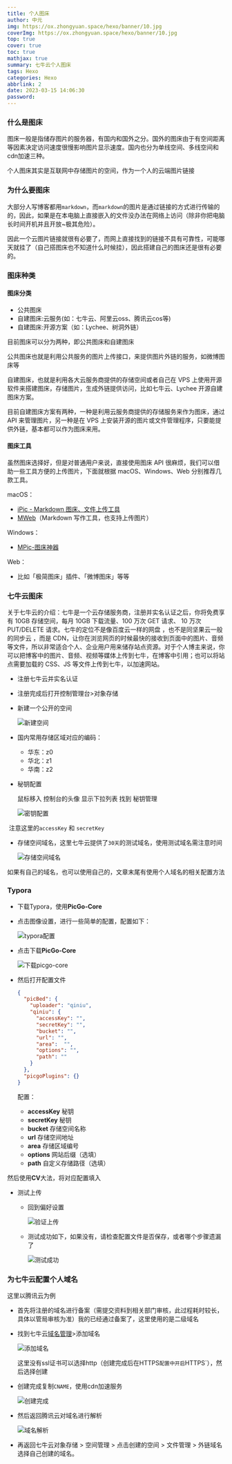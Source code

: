 ```yaml
---
title: 个人图床
author: 中元
img: https://ox.zhongyuan.space/hexo/banner/10.jpg
coverImg: https://ox.zhongyuan.space/hexo/banner/10.jpg
top: true
cover: true
toc: true
mathjax: true
summary: 七牛云个人图床
tags: Hexo
categories: Hexo
abbrlink: 2
date: 2023-03-15 14:06:30
password:
---
```


### 什么是图床

图床一般是指储存图片的服务器，有国内和国外之分。国外的图床由于有空间距离等因素决定访问速度很慢影响图片显示速度。国内也分为单线空间、多线空间和cdn加速三种。

个人图床其实是互联网中存储图片的空间，作为一个人的云端图片链接

### 为什么要图床

 大部分人写博客都用`markdown`，而`markdown`的图片是通过链接的方式进行传输的的，因此，如果是在本电脑上直接嵌入的文件没办法在网络上访问（除非你把电脑长时间开机并且开放~极其危险）。

 因此一个云图片链接就很有必要了，而网上直接找到的链接不具有可靠性，可能哪天就挂了（自己搭图床也不知道什么时候挂），因此搭建自己的图床还是很有必要的。

### 图床种类

#### 图床分类

- 公共图床
- 自建图床:云服务(如：七牛云、阿里云oss、腾讯云cos等)
- 自建图床:开源方案（如：Lychee、树洞外链）

目前图床可以分为两种，即公共图床和自建图床

公共图床也就是利用公共服务的图片上传接口，来提供图片外链的服务，如微博图床等

自建图床，也就是利用各大云服务商提供的存储空间或者自己在 VPS 上使用开源软件来搭建图床，存储图片，生成外链提供访问，比如七牛云、Lychee 开源自建图床方案。

目前自建图床方案有两种，一种是利用云服务商提供的存储服务来作为图床，通过 API 来管理图片，另一种是在 VPS 上安装开源的图片或文件管理程序，只要能提供外链，基本都可以作为图床来用。

#### 图床工具

虽然图床选择好，但是对普通用户来说，直接使用图床 API 很麻烦，我们可以借助一些工具方便的上传图片，下面就根据 macOS、Windows、Web 分别推荐几款工具。

macOS：

- [iPic - Markdown 图床、文件上传工具](https://link.juejin.cn/?target=https%3A%2F%2Fitunes.apple.com%2Fcn%2Fapp%2Fid1101244278%3Fls%3D1%26mt%3D12)
- [MWeb](https://link.juejin.cn/?target=https%3A%2F%2Fzh.mweb.im%2F)（Markdown 写作工具，也支持上传图片）

Windows：

- [MPic-图床神器](https://link.juejin.cn/?target=http%3A%2F%2Fmpic.lzhaofu.cn%2F)

Web：

- 比如「极简图床」插件、「微博图床」等等

### 七牛云图床

关于七牛云的介绍：七牛是一个云存储服务商，注册并实名认证之后，你将免费享有 10GB 存储空间，每月 10GB 下载流量、100 万次 GET 请求、 10 万次 PUT/DELETE 请求。七牛的定位不是像百度云一样的网盘 ，也不是同坚果云一般的同步云 ，而是 CDN，让你在浏览网页的时候最快的接收到页面中的图片、音频等文件，所以非常适合个人、企业用户用来储存站点资源。对于个人博主来说，你可以把博客中的图片、音频、视频等媒体上传到七牛，在博客中引用；也可以将站点需要加载的 CSS、JS 等文件上传到七牛，以加速网站。

- 注册七牛云并实名认证

- 注册完成后打开控制管理台>对象存储

- 新建一个公开的空间

  ![新建空间](https://ox.zhongyuan.space/hexo/articleIllustrations/drawing-bed/3.jpg)

- 国内常用存储区域对应的编码：
  - 华东：z0
  - 华北：z1
  - 华南：z2

- 秘钥配置

  鼠标移入 控制台的头像 显示下拉列表 找到 秘钥管理

  ![密钥配置](https://ox.zhongyuan.space/hexo/articleIllustrations/drawing-bed/4.jpg)

​		注意这里的`accessKey` 和 `secretKey`

- 存储空间域名，这里七牛云提供了`30天`的测试域名，使用测试域名需注意时间

  ![存储空间域名](https://ox.zhongyuan.space/hexo/articleIllustrations/drawing-bed/6.jpg)

如果有自己的域名，也可以使用自己的，文章末尾有使用个人域名的相关配置方法

### Typora 

- 下载Typora，使用**PicGo-Core**

- 点击图像设置，进行一些简单的配置，配置如下：

  ![typora配置](https://ox.zhongyuan.space/hexo/articleIllustrations/drawing-bed/1.jpg)

- 点击下载**PicGo-Core**

  ![下载picgo-core](https://ox.zhongyuan.space/hexo/articleIllustrations/drawing-bed/2.jpg)

- 然后打开配置文件

  ```json
  {
    "picBed": {
      "uploader": "qiniu",
      "qiniu": {
        "accessKey": "",
        "secretKey": "",
        "bucket": "",
        "url": "",
        "area":  "",
        "options": "",
        "path": ""
      }
    },
    "picgoPlugins": {}
  }
  ```

  配置：

  - **accessKey** 秘钥
  - **secretKey** 秘钥
  - **bucket** 存储空间名称
  - **url** 存储空间地址
  - **area** 存储区域编号
  - **options** 网站后缀（选填）
  - **path** 自定义存储路径（选填）

然后使用**CV**大法，将对应配置填入

- 测试上传

  - 回到偏好设置

    ![验证上传](https://ox.zhongyuan.space/hexo/articleIllustrations/drawing-bed/7.jpg)  
  - 测试成功如下，如果没有，请检查配置文件是否保存，或者哪个步骤遗漏了

    ![测试成功](https://ox.zhongyuan.space/hexo/articleIllustrations/drawing-bed/8.jpg)

### 为七牛云配置个人域名

这里以腾讯云为例

- 首先将注册的域名进行备案（需提交资料到相关部门审核，此过程耗时较长，具体以管局审核为准）我的已经通过备案了，这里使用的是二级域名

- 找到七牛云[域名管理](https://portal.qiniu.com/cdn/domain)>添加域名

  ![添加域名](https://ox.zhongyuan.space/hexo/articleIllustrations/drawing-bed/10.jpg)

  这里没有ssl证书可以选择http（创建完成后在HTTPS`配置中开启`HTTPS`），然后选择创建

- 创建完成复制`CNAME`，使用cdn加速服务

  ![创建完成](https://ox.zhongyuan.space/hexo/articleIllustrations/drawing-bed/11.jpg)

- 然后返回腾讯云对域名进行解析

  ![域名解析](https://ox.zhongyuan.space/hexo/articleIllustrations/drawing-bed/9.jpg)

- 再返回七牛云对象存储 > 空间管理 > 点击创建的空间 > 文件管理 > 外链域名选择自己创建的域名。
